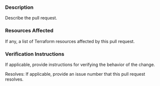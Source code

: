 ### Description

Describe the pull request.

### Resources Affected

If any, a list of Terraform resources affected by this pull request.

### Verification Instructions

If applicable, provide instructions for verifying the behavior of the change.

Resolves: If applicable, provide an issue number that this pull request resolves.
